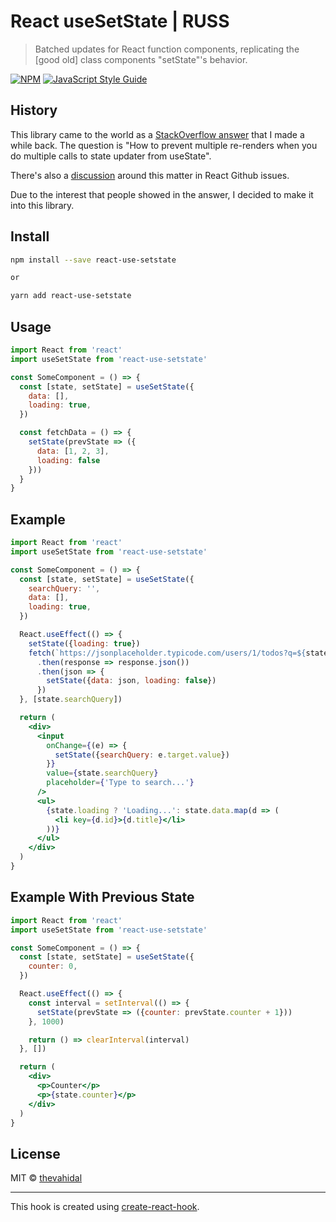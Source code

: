 # React useSetState | RUSS

> Batched updates for React function components, replicating the [good old] class components &quot;setState&quot;'s behavior.

[![NPM](https://img.shields.io/npm/v/react-use-setstate.svg)](https://www.npmjs.com/package/react-use-setstate) [![JavaScript Style Guide](https://img.shields.io/badge/code_style-standard-brightgreen.svg)](https://standardjs.com)

## History
This library came to the world as a  [StackOverflow answer](https://stackoverflow.com/questions/53574614/multiple-calls-to-state-updater-from-usestate-in-component-causes-multiple-re-re/56533146#56533146) that I made a while back. The question is "How to prevent multiple re-renders when you do multiple calls to state updater from useState".

There's also a [discussion](https://github.com/facebook/react/issues/14259#issuecomment-439702367) around this matter in React Github issues.

Due to the interest that people showed in the answer, I decided to make it into this library.

## Install

```bash
npm install --save react-use-setstate

or

yarn add react-use-setstate
```

## Usage

```jsx
import React from 'react'
import useSetState from 'react-use-setstate'

const SomeComponent = () => {
  const [state, setState] = useSetState({
    data: [],
    loading: true,
  })

  const fetchData = () => {
    setState(prevState => ({
      data: [1, 2, 3],
      loading: false
    }))
  }
}
```


## Example

```jsx
import React from 'react'
import useSetState from 'react-use-setstate'

const SomeComponent = () => {
  const [state, setState] = useSetState({
    searchQuery: '',
    data: [],
    loading: true,
  })

  React.useEffect(() => {
    setState({loading: true})
    fetch(`https://jsonplaceholder.typicode.com/users/1/todos?q=${state.searchQuery}`)
      .then(response => response.json())
      .then(json => {
        setState({data: json, loading: false})
      })
  }, [state.searchQuery])

  return (
    <div>
      <input 
        onChange={(e) => {
          setState({searchQuery: e.target.value})
        }}
        value={state.searchQuery}
        placeholder={'Type to search...'}
      />
      <ul>
        {state.loading ? 'Loading...': state.data.map(d => (
          <li key={d.id}>{d.title}</li>
        ))}
      </ul>
    </div>
  )
}
```


## Example With Previous State

```jsx
import React from 'react'
import useSetState from 'react-use-setstate'

const SomeComponent = () => {
  const [state, setState] = useSetState({
    counter: 0,
  })

  React.useEffect(() => {
    const interval = setInterval(() => {
      setState(prevState => ({counter: prevState.counter + 1}))
    }, 1000)

    return () => clearInterval(interval)
  }, [])

  return (
    <div>
      <p>Counter</p>
      <p>{state.counter}</p>
    </div>
  )
}
```

## License

MIT © [thevahidal](https://github.com/thevahidal)

---

This hook is created using [create-react-hook](https://github.com/hermanya/create-react-hook).

